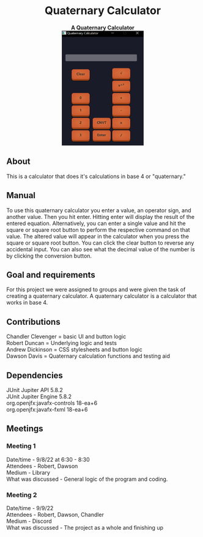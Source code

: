 <h1 align="center">Quaternary Calculator</h1>
<p align="center"><strong>A Quaternary Calculator</strong>
<br/>
<img height="300" align="center" src="./calc.PNG"/>

## About

This is a calculator that does it's calculations in base 4 or "quaternary."

## Manual

To use this quaternary calculator you enter a value, an operator sign, and another value. Then you hit enter. 
Hitting enter will display the result of the entered equation. Alternatively, you can enter a single value and hit the square or square root button to perform the respective command on that value. The altered value will appear in the calculator when you press the square or square root button. You can click the clear button to reverse any accidental input. You can also see what the decimal value of the number is by clicking the conversion button.

## Goal and requirements

For this project we were assigned to groups and were given the task of creating a quaternary calculator.
A quaternary calculator is a calculator that works in base 4.

## Contributions
Chandler Clevenger = basic UI and button logic <br>
Robert Duncan = Underlying logic and tests <br>
Andrew Dickinson = CSS stylesheets and button logic <br>
Dawson Davis = Quaternary calculation functions and testing aid<br>

## Dependencies
JUnit Jupiter API 5.8.2<br>
JUnit Jupiter Engine 5.8.2<br>
org.openjfx:javafx-controls 18-ea+6<br>
org.openjfx:javafx-fxml 18-ea+6<br>

## Meetings
### Meeting 1
Date/time - 9/8/22 at 6:30 - 8:30 <br>
Attendees - Robert, Dawson <br>
Medium - Library <br>
What was discussed - General logic of the program and coding. <br>

### Meeting 2 
Date/time - 9/9/22 <br>
Attendees - Robert, Dawson, Chandler <br>
Medium - Discord <br>
What was discussed - The project as a whole and finishing up <br>
